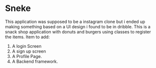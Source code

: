 # Sneke

This application was supposed to be a instagram clone but i ended up making something based on a UI design i found to be in dribble. 
This is a snack shop application with donuts and burgers using classes to register the items. 
Item to add:

1. A login Screen
2. A sign up screen
3. A Profile Page.
4. A Backend framework.
